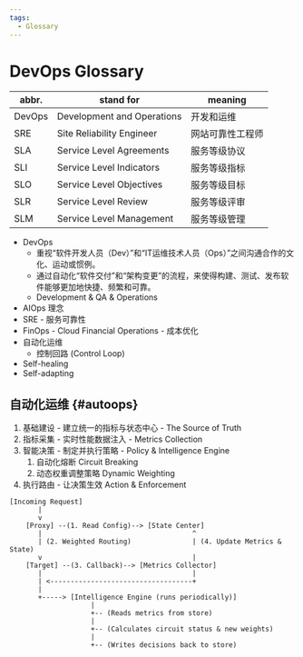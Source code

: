 ```yaml
---
tags:
  - Glossary
---
```


# DevOps Glossary

| abbr.  | stand for                  | meaning          |
| ------ | -------------------------- | ---------------- |
| DevOps | Development and Operations | 开发和运维       |
| SRE    | Site Reliability Engineer  | 网站可靠性工程师 |
| SLA    | Service Level Agreements   | 服务等级协议     |
| SLI    | Service Level Indicators   | 服务等级指标     |
| SLO    | Service Level Objectives   | 服务等级目标     |
| SLR    | Service Level Review       | 服务等级评审     |
| SLM    | Service Level Management   | 服务等级管理     |

- DevOps
  - 重视“软件开发人员（Dev）”和“IT运维技术人员（Ops）”之间沟通合作的文化、运动或惯例。
  - 通过自动化“软件交付”和“架构变更”的流程，来使得构建、测试、发布软件能够更加地快捷、频繁和可靠。
  - Development & QA & Operations
- AIOps 理念
- SRE - 服务可靠性
- FinOps - Cloud Financial Operations - 成本优化
- 自动化运维
  - 控制回路 (Control Loop)
- Self-healing
- Self-adapting

## 自动化运维 {#autoops}

1. 基础建设 - 建立统一的指标与状态中心 - The Source of Truth
2. 指标采集 - 实时性能数据注入 - Metrics Collection
3. 智能决策 - 制定并执行策略 - Policy & Intelligence Engine
   1. 自动化熔断 Circuit Breaking
   2. 动态权重调整策略 Dynamic Weighting
4. 执行路由 - 让决策生效 Action & Enforcement

```
[Incoming Request]
       |
       v
    [Proxy] --(1. Read Config)--> [State Center]
       |                                     ^
       | (2. Weighted Routing)               | (4. Update Metrics & State)
       v                                     |
    [Target] --(3. Callback)--> [Metrics Collector]
       |                                     |
       | <-----------------------------------+
       |
       +-----> [Intelligence Engine (runs periodically)]
                    |
                    +-- (Reads metrics from store)
                    |
                    +-- (Calculates circuit status & new weights)
                    |
                    +-- (Writes decisions back to store)
```
